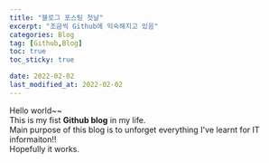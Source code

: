 ```yaml
---
title: "블로그 포스팅 첫날"
excerpt: "조금씩 Github에 익숙해지고 있음"
categories: Blog
tag: [Github,Blog]
toc: true
toc_sticky: true

date: 2022-02-02
last_modified_at: 2022-02-02
---
```

Hello world~~  
This is my fist __Github blog__ in my life.  
Main purpose of this blog is to unforget everything I've learnt for IT informaiton!!  
Hopefully it works.  
